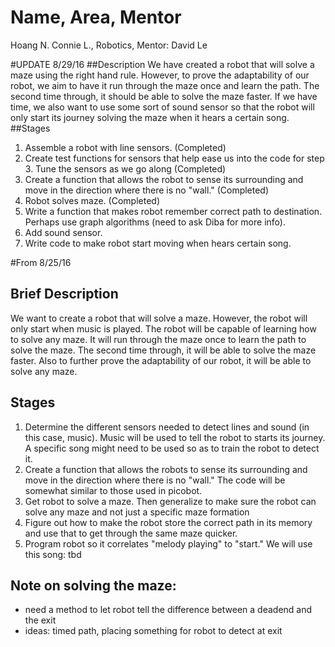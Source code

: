 # Name, Area, Mentor
Hoang N. Connie L., Robotics, Mentor: David Le

#UPDATE 8/29/16
##Description
We have created a robot that will solve a maze using the right hand rule. However, to prove the adaptability of our robot, we aim to have it run through the maze once and learn the path. The second time through, it should be able to solve the maze faster. If we have time, we also want to use some sort of sound sensor so that the robot will only start its journey solving the maze when it hears a certain song.
##Stages
1. Assemble a robot with line sensors. (Completed)
2. Create test functions for sensors that help ease us into the code for step 3. Tune the sensors as we go along (Completed)
3. Create a function that allows the robot to sense its surrounding and move in the direction where there is no "wall." (Completed)
4. Robot solves maze. (Completed)
5. Write a function that makes robot remember correct path to destination. Perhaps use graph algorithms (need to ask Diba for more info).
6. Add sound sensor.
7. Write code to make robot start moving when hears certain song.

#From 8/25/16
## Brief Description
We want to create a robot that will solve a maze. However, the robot will only start when music is played. The robot will be capable of learning how to solve any maze. It will run through the maze once to learn the path to solve the maze. The second time through, it will be able to solve the maze faster. Also to further prove the adaptability of our robot, it will be able to solve any maze.

## Stages
1. Determine the different sensors needed to detect lines and sound (in this case, music). Music will be used to tell the robot to starts its journey. A specific song might need to be used so as to train the robot to detect it.
2. Create a function that allows the robots to sense its surrounding and move in the direction where there is no "wall." The code will be somewhat similar to those used in picobot.
3. Get robot to solve a maze. Then generalize to make sure the robot can solve any maze and not just a specific maze formation
4. Figure out how to make the robot store the correct path in its memory and use that to get through the same maze quicker.
5. Program robot so it correlates "melody playing" to "start." We will use this song: tbd

## Note on solving the maze:
* need a method to let robot tell the difference between a deadend and the exit
* ideas: timed path, placing something for robot to detect at exit

